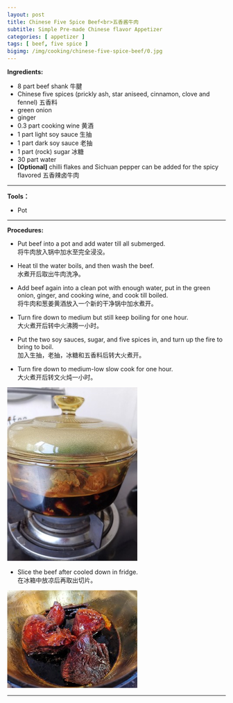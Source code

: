 ```yaml
---
layout: post
title: Chinese Five Spice Beef<br>五香酱牛肉
subtitle: Simple Pre-made Chinese flavor Appetizer
categories: [ appetizer ]
tags: [ beef, five spice ]
bigimg: /img/cooking/chinese-five-spice-beef/0.jpg
---
```


**Ingredients:**

- 8 part beef shank 牛腱
- Chinese five spices (prickly ash, star aniseed, cinnamon, clove and fennel) 五香料
- green onion
- ginger
- 0.3 part cooking wine 黄酒
- 1 part light soy sauce 生抽
- 1 part dark soy sauce 老抽
- 1 part (rock) sugar 冰糖
- 30 part water
- **[Optional]** chilli flakes and Sichuan pepper can be added for the spicy flavored 五香辣卤牛肉

---

**Tools：**

- Pot

---

**Procedures:**

- Put beef into a pot and add water till all submerged.<br>将牛肉放入锅中加水至完全浸没。

- Heat til the water boils, and then wash the beef.<br>水煮开后取出牛肉洗净。

- Add beef again into a clean pot with enough water, put in the green onion, ginger, and cooking wine, and cook till boiled.<br>将牛肉和葱姜黄酒放入一个新的干净锅中加水煮开。

- Turn fire down to medium but still keep boiling for one hour.<br>大火煮开后转中火沸腾一小时。

- Put the two soy sauces, sugar, and five spices in, and turn up the fire to bring to boil.<br>加入生抽，老抽，冰糖和五香料后转大火煮开。

- Turn fire down to medium-low slow cook for one hour.<br>大火煮开后转文火炖一小时。

![slow cook](/img/cooking/chinese-five-spice-beef/1.jpg)

- Slice the beef after cooled down in fridge.<br>在冰箱中放凉后再取出切片。

![done](/img/cooking/chinese-five-spice-beef/2.jpg)

---